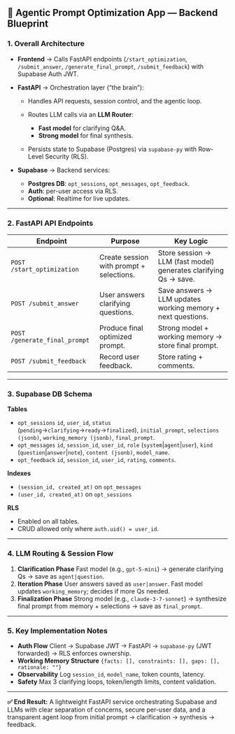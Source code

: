 ## 🧠 Agentic Prompt Optimization App — Backend Blueprint

### 1. **Overall Architecture**

* **Frontend** → Calls FastAPI endpoints (`/start_optimization`, `/submit_answer`, `/generate_final_prompt`, `/submit_feedback`) with Supabase Auth JWT.
* **FastAPI** → Orchestration layer (“the brain”):

  * Handles API requests, session control, and the agentic loop.
  * Routes LLM calls via an **LLM Router**:

    * **Fast model** for clarifying Q\&A.
    * **Strong model** for final synthesis.
  * Persists state to Supabase (Postgres) via `supabase-py` with Row-Level Security (RLS).
* **Supabase** → Backend services:

  * **Postgres DB**: `opt_sessions`, `opt_messages`, `opt_feedback`.
  * **Auth**: per-user access via RLS.
  * **Optional**: Realtime for live updates.

---

### 2. **FastAPI API Endpoints**

| Endpoint                      | Purpose                                  | Key Logic                                                        |
| ----------------------------- | ---------------------------------------- | ---------------------------------------------------------------- |
| `POST /start_optimization`    | Create session with prompt + selections. | Store session → LLM (fast model) generates clarifying Qs → save. |
| `POST /submit_answer`         | User answers clarifying questions.       | Save answers → LLM updates working memory + next questions.      |
| `POST /generate_final_prompt` | Produce final optimized prompt.          | Strong model + working memory → store final prompt.              |
| `POST /submit_feedback`       | Record user feedback.                    | Store rating + comments.                                         |

---

### 3. **Supabase DB Schema**

**Tables**

* `opt_sessions`
  `id`, `user_id`, `status` (`pending`→`clarifying`→`ready`→`finalized`),
  `initial_prompt`, `selections (jsonb)`, `working_memory (jsonb)`, `final_prompt`.
* `opt_messages`
  `id`, `session_id`, `user_id`, `role` (`system`|`agent`|`user`),
  `kind` (`question`|`answer`|`note`), `content (jsonb)`, `model_name`.
* `opt_feedback`
  `id`, `session_id`, `user_id`, `rating`, `comments`.

**Indexes**

* `(session_id, created_at)` on `opt_messages`
* `(user_id, created_at)` on `opt_sessions`

**RLS**

* Enabled on all tables.
* CRUD allowed only where `auth.uid() = user_id`.

---

### 4. **LLM Routing & Session Flow**

1. **Clarification Phase**
   Fast model (e.g., `gpt-5-mini`) → generate clarifying Qs → save as `agent|question`.
2. **Iteration Phase**
   User answers saved as `user|answer`.
   Fast model updates `working_memory`; decides if more Qs needed.
3. **Finalization Phase**
   Strong model (e.g., `claude-3-7-sonnet`) → synthesize final prompt from memory + selections → save as `final_prompt`.

---

### 5. **Key Implementation Notes**

* **Auth Flow**
  Client → Supabase JWT → FastAPI → `supabase-py` (JWT forwarded) → RLS enforces ownership.
* **Working Memory Structure**
  `{facts: [], constraints: [], gaps: [], rationale: ""}`
* **Observability**
  Log `session_id`, `model_name`, token counts, latency.
* **Safety**
  Max 3 clarifying loops, token/length limits, content validation.

---

**✅ End Result:**
A lightweight FastAPI service orchestrating Supabase and LLMs with clear separation of concerns, secure per-user data, and a transparent agent loop from initial prompt → clarification → synthesis → feedback.

